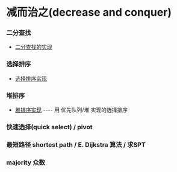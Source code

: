 # 减而治之(decrease and conquer)
### 二分查找
+ [二分查找的实现](./二分查找)
### 选择排序
+ [选择排序实现](./选择排序)
### 堆排序
+ [堆排序实现](./堆排序)  ---- 用 优先队列/堆 实现的选择排序  
### 快速选择(quick select) / pivot
### 最短路径 shortest path / E. Dijkstra 算法 / 求SPT
### majority 众数
